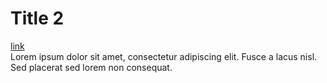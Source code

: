 # Title 2
[link](link.com)  
Lorem ipsum dolor sit amet, consectetur adipiscing elit. Fusce a lacus nisl. Sed placerat sed lorem non consequat. 